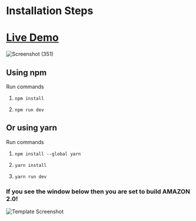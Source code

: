 # Installation Steps
# [Live Demo](https://amazon-2-0-et6o4e1ju-ahtajalsir2-gmailcom.vercel.app/)

![Screenshot (351)](https://user-images.githubusercontent.com/73963149/134820709-365fe468-9de0-4887-b1b3-e57d2fb19e00.png)


## Using npm

Run commands

1) ```npm install```


2) ```npm run dev```


## Or using yarn

Run commands 

1) ```npm install --global yarn```

2) ```yarn install```

3) ```yarn run dev```


### If you see the window below then you are set to build AMAZON 2.0!

![Template Screenshot](TemplateScreenshot.jpg?raw=true "Template Screenshot")

